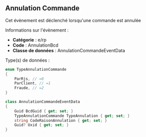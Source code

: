 ## <span id='annulationcommande'>Annulation Commande</span>

Cet évènement est déclenché lorsqu'une commande est annulée

Informations sur l'évènement : 

 - **Catégorie** : e/rp
 - **Code** : AnnulationBcd
 - **Classe de données** : AnnulationCommandeEventData

Type(s) de données :

```csharp
enum TypeAnnulationCommande
{
	ParRjs, // =0
	ParClient, // =1
	Fraude, // =2
}

class AnnulationCommandeEventData
{
	Guid BcdGuid { get; set; }
	TypeAnnulationCommande TypeAnnulation { get; set; }
	string CodeRaisonAnnulation { get; set; }
	Guid? Uxid { get; set; }
}

```
